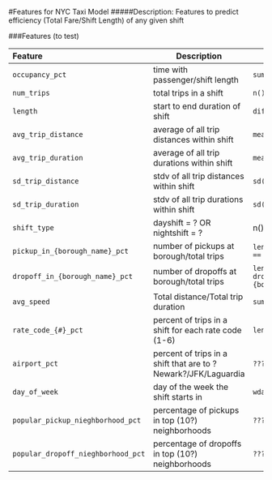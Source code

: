 #Features for NYC Taxi Model
#####Description: Features to predict efficiency (Total Fare/Shift Length) of any given shift 

###Features (to test)

Feature | Description | Computation
:--- | --- | ---
`occupancy_pct` | time with passenger/shift length | `sum(trip_time)/difftime(endshift, startshift)`
`num_trips` | total trips in a shift | `n()`
`length` | start to end duration of shift | `difftime(endshift, startshift)`
`avg_trip_distance` |  average of all trip distances within shift | `mean(trip_distance)`
`avg_trip_duration` |  average of all trip durations within shift | `mean(trip_time_in_secs)/3600`
`sd_trip_distance` | stdv of all trip distances within shift | `sd(trip_distance)`
`sd_trip_duration` | stdv of all trip durations within shift | `sd(trip_time_in_secs)/3600`
`shift_type` | dayshift = ? OR nightshift = ? | n()
`pickup_in_{borough_name}_pct` | number of pickups at borough/total trips | `length( pickup_neighborhood[pickup_nieghborhood == "{borough_name}"])/num_trips`
`dropoff_in_{borough_name}_pct` | number of dropoffs at borough/total trips | `length( dropoff_neighborhood[dropoff_nieghborhood == "{borough_name}"])/num_trips`
`avg_speed` |Total distance/Total trip duration | `sum(trip_distance)/(sum(trip_time_in_secs)/3600)`
`rate_code_{#}_pct` |  percent of trips in a shift for each rate code (1-6) |  `length( rate_code[rate_code == "{#}"])/num_trips`
`airport_pct` | percent of trips in a shift that are to ?Newark?/JFK/Laguardia | `???`
`day_of_week` | day of the week the shift starts in | `wday(min(pickup_datetime))`
`popular_pickup_nieghborhood_pct` | percentage of pickups in top (10?) neighborhoods | `???`
`popular_dropoff_nieghborhood_pct` | percentage of dropoffs in top (10?) neighborhoods | `???`



